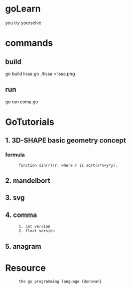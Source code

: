 # goLearn
you try yourselve

# commands
## build 
go build lissa.go
./lissa >lissa.png
## run
go run coma.go


# GoTutorials
## 1. 3D-SHAPE basic geometry concept
### formula
          function sin(r)/r, where r is sqrt(x*x+y*y).
## 2. mandelbort
## 3. svg
## 4. comma
          1. int version
          2. float version
## 5. anagram



# Resource
          the go programming language {donovan}
